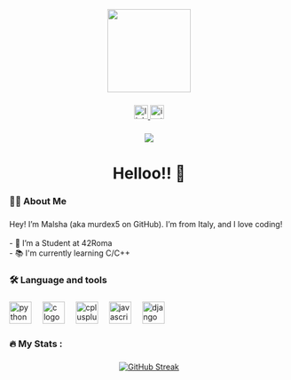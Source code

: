 <div align="center">
  <img height="150" src="https://media2.giphy.com/media/v1.Y2lkPTc5MGI3NjExNHpxaW9lajE5YTU1aHA5bGwyMG13NW83cXE0YWViM3pleTluYTR1MiZlcD12MV9pbnRlcm5hbF9naWZfYnlfaWQmY3Q9Zw/o0vwzuFwCGAFO/giphy.gif"  />
</div>

###

<div align="center">
  <a href="https://www.linkedin.com/in/praboth-malsha-fernando-4b8563224/" target="_blank">
    <img src="https://img.shields.io/static/v1?message=LinkedIn&logo=linkedin&label=&color=0077B5&logoColor=white&labelColor=&style=for-the-badge" height="25" alt="linkedin logo"  />
  </a>
  <a href="https://www.instagram.com/malsha_praboth" target="_blank">
    <img src="https://img.shields.io/static/v1?message=Instagram&logo=instagram&label=&color=E4405F&logoColor=white&labelColor=&style=for-the-badge" height="25" alt="instagram logo"  />
  </a>
</div>

###

<div align="center">
  <img src="https://visitor-badge.laobi.icu/badge?page_id=murdex5.murdex5&"  />
</div>

###

<h1 align="center">Helloo!! 👋</h1>

###

<h3 align="left">👩‍💻  About Me</h3>

###

<p align="left">Hey! I’m Malsha (aka murdex5 on GitHub). I’m from Italy, and I love coding!<br><br>- 🔭 I’m a Student at 42Roma<br>- 📚 I'm currently learning C/C++</p>

###

<h3 align="left">🛠 Language and tools</h3>

###

<div align="left">
  <img src="https://cdn.jsdelivr.net/gh/devicons/devicon/icons/python/python-original.svg" height="40" alt="python logo"  />
  <img width="12" />
  <img src="https://cdn.jsdelivr.net/gh/devicons/devicon/icons/c/c-original.svg" height="40" alt="c logo"  />
  <img width="12" />
  <img src="https://cdn.jsdelivr.net/gh/devicons/devicon/icons/cplusplus/cplusplus-original.svg" height="40" alt="cplusplus logo"  />
  <img width="12" />
  <img src="https://cdn.jsdelivr.net/gh/devicons/devicon/icons/javascript/javascript-original.svg" height="40" alt="javascript logo"  />
  <img width="12" />
  <img src="https://cdn.jsdelivr.net/gh/devicons/devicon/icons/django/django-plain.svg" height="40" alt="django logo"  />
</div>

###

<h3 align="left">🔥   My Stats :</h3>

###

<div align="center">
  <a href="https://git.io/streak-stats"><img src="https://streak-stats.demolab.com?user=murdex5&theme=gruvbox" alt="GitHub Streak" /></a>
</div>

###

